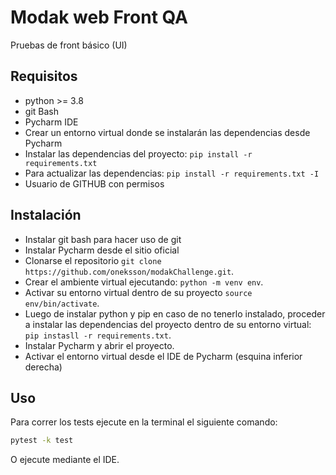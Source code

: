 # Modak web Front QA
Pruebas de front básico (UI)

## Requisitos
 - python >= 3.8
 - git Bash
 - Pycharm IDE
 - Crear un entorno virtual donde se instalarán las dependencias desde Pycharm
 - Instalar las dependencias del proyecto: `pip install -r requirements.txt`
 - Para actualizar las dependencias: `pip install -r requirements.txt -I`
 - Usuario de GITHUB con permisos
 
 

## Instalación
 - Instalar git bash para hacer uso de git
 - Instalar Pycharm desde el sitio oficial
 - Clonarse el repositorio `git clone https://github.com/oneksson/modakChallenge.git`.
 - Crear el ambiente virtual ejecutando: `python -m venv env`.
 - Activar su entorno virtual dentro de su proyecto `source env/bin/activate`.
 - Luego de instalar python y pip en caso de no tenerlo instalado, proceder a instalar las dependencias del proyecto dentro de su entorno virtual: `pip instasll -r requirements.txt`.
 - Instalar Pycharm y abrir el proyecto.
 - Activar el entorno virtual desde el IDE de Pycharm (esquina inferior derecha)
 

## Uso

Para correr los tests ejecute en la terminal el siguiente comando:
```sh
pytest -k test 
```

O ejecute mediante el IDE.

